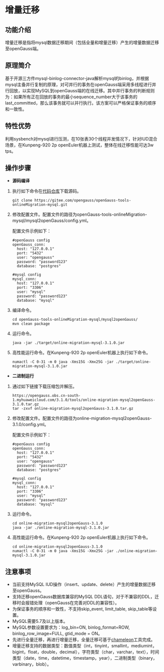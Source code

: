 # 增量迁移

## 功能介绍<a name="section41999541027"></a>

增量迁移是指将mysql数据迁移期间（包括全量和增量迁移）产生的增量数据迁移至openGauss端。

## 原理简介<a name="section75651553269"></a>

基于开源三方件mysql-binlog-connector-java解析mysql的binlog，并根据mysql主备并行复制的原理，对可并行的事务在openGauss端采用多线程进行并行回放，以实现MySQL到openGauss端的在线迁移。其中并行事务的判断规则为：如果所有正在回放的事务的最小sequence\_number大于该事务的last\_committed，那么该事务就可以并行执行。该方案可以严格保证事务的顺序和一致性。

## 特性优势<a name="section2124757135"></a>

利用sysbench对mysql进行压测，在10张表30个线程并发情况下，针对IUD混合场景，在Kunpeng-920 2p openEuler机器上测试，整体在线迁移性能可达3w tps。

## 操作步骤<a name="section102376152046"></a>

-   **源码编译**

1.  执行如下命令在[代码仓库](https://gitee.com/opengauss/openGauss-tools-onlineMigration-mysql)下载源码。

    ```
    git clone https://gitee.com/opengauss/openGauss-tools-onlineMigration-mysql.git
    ```

2.  修改配置文件。配置文件的路径为openGauss-tools-onlineMigration-mysql/mysql2openGauss/config.yml。

    配置文件示例如下：

    ```
    #openGauss config
    openGauss_conn:
      host: "127.0.0.1"
      port: "5432"
      user: "opengauss"
      password: "password123"
      database: "postgres"

    #mysql config
    mysql_conn:
      host: "127.0.0.1"
      port: "3306"
      user: "mysql"
      password: "password123"
      database: "mysql"
    ```

3.  编译命令。

    ```
    cd openGauss-tools-onlineMigration-mysql/mysql2openGauss/
    mvn clean package
    ```

4.  运行命令。

    ```
    java -jar ./target/online-migration-mysql-3.1.0.jar
    ```

5.  高性能运行命令。在Kunpeng-920 2p openEuler机器上执行如下命令。

    ```
    numactl -C 0-31 -m 0 java -Xms15G -Xmx25G -jar ./target/online-migration-mysql-3.1.0.jar
    ```


-   **二进制运行**

1.  通过如下链接下载压缩包并解压。

    ```
    https://opengauss.obs.cn-south-1.myhuaweicloud.com/3.1.0/tools/online-migration-mysql2openGauss-3.1.0.tar.gz
    tar -zxvf online-migration-mysql2openGauss-3.1.0.tar.gz
    ```

2.  修改配置文件。配置文件的路径为online-migration-mysql2openGauss-3.1.0/config.yml。

    配置文件示例如下：

    ```
    #openGauss config
    openGauss_conn:
      host: "127.0.0.1"
      port: "5432"
      user: "opengauss"
      password: "password123"
      database: "postgres"

    #mysql config
    mysql_conn:
      host: "127.0.0.1"
      port: "3306"
      user: "mysql"
      password: "password123"
      database: "mysql"
    ```

3.  运行命令。

    ```
    cd online-migration-mysql2openGauss-3.1.0
    java -jar ./online-migration-mysql-3.1.0.jar
    ```

4.  高性能运行命令。在Kunpeng-920 2p openEuler机器上执行如下命令。

    ```
    cd online-migration-mysql2openGauss-3.1.0
    numactl -C 0-31 -m 0 java -Xms15G -Xmx25G -jar ./online-migration-mysql-3.1.0.jar
    ```


## 注意事项<a name="section146019322411"></a>

-   当前支持MySQL IUD操作（insert、update、delete）产生的增量数据迁移至openGauss。
-   支持迁移openGauss数据库兼容的MySQL DDL语句，对于不兼容的DDL，迁移时会报错处理（openGauss在完善对DDL的兼容性）。
-   为保证事务的顺序和一致性，不支持skip\_event, limit\_table, skip\_table等设置。
-   MySQL需要5.7及以上版本。
-   MySQL参数设置要求为：log\_bin=ON, binlog\_format=ROW, binlog\_row\_image=FULL, gtid\_mode = ON。
-   先进行全量迁移，再进行增量迁移，全量迁移可基于[chameleon](https://gitee.com/opengauss/openGauss-tools-chameleon)工具完成。
-   增量迁移支持的数据类型：数值类型（int，tinyint，smallint，mediumint，bigint，float，double，decimal），字符类型（char，varchar，text），时间类型（date，time，datetime，timestamp，year），二进制类型（binary，varbinary，blob）。
